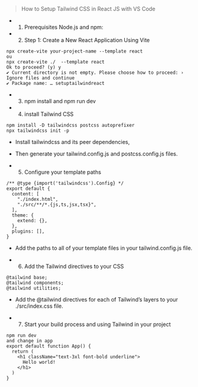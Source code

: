 > How to Setup Tailwind CSS in React JS with VS Code

- 1) Prerequisites Node.js and npm:

- 2) Step 1: Create a New React Application Using Vite
```
npx create-vite your-project-name --template react
ou
npx create-vite ./  --template react
Ok to proceed? (y) y
✔ Current directory is not empty. Please choose how to proceed: › Ignore files and continue
✔ Package name: … setuptailwindreact
```
- 3) npm install and npm run dev

- 4) install Tailwind CSS 

```
npm install -D tailwindcss postcss autoprefixer
npx tailwindcss init -p
```

- Install tailwindcss and its peer dependencies, 
- Then generate your tailwind.config.js and postcss.config.js files.

- 5) Configure your template paths

```
/** @type {import('tailwindcss').Config} */
export default {
  content: [
    "./index.html",
    "./src/**/*.{js,ts,jsx,tsx}",
  ],
  theme: {
    extend: {},
  },
  plugins: [],
}
```
- Add the paths to all of your template files in your tailwind.config.js file.

- 6) Add the Tailwind directives to your CSS

```
@tailwind base;
@tailwind components;
@tailwind utilities;
```
- Add the @tailwind directives for each of Tailwind’s layers to your ./src/index.css file.

- 7) Start your build process and using Tailwind in your project


```
npm run dev
and change in app
export default function App() {
  return (
    <h1 className="text-3xl font-bold underline">
      Hello world!
    </h1>
  )
}
```